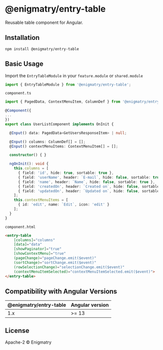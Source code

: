 # @enigmatry/entry-table

Reusable table component for Angular.

## Installation

```
npm install @enigmatry/entry-table
```

## Basic Usage

Import the `EntryTableModule` in your `feature.module` or `shared.module`

```typescript
import { EntryTableModule } from '@enigmatry/entry-table';
```

`component.ts`

```typescript
import { PagedData, ContextMenuItem, ColumnDef } from '@enigmatry/entry-table';

@Component({
...
})
export class UserListComponent implements OnInit {

  @Input() data: PagedData<GetUsersResponseItem> | null;

  @Input() columns: ColumnDef[] = [];
  @Input() contextMenuItems: ContextMenuItem[] = [];

  constructor() { }

  ngOnInit(): void {
    this.columns = [
      { field: 'id', hide: true, sortable: true },
      { field: 'userName', header: `E-mail`, hide: false, sortable: true },
      { field: 'name', header: `Name`, hide: false, sortable: true },
      { field: 'createdOn', header: `Created on`, hide: false, sortable: true, type: 'date' },
      { field: 'updatedOn', header: `Updated on`, hide: false, sortable: true, type: 'date' }
    ];
    this.contextMenuItems = [
      { id: 'edit', name: `Edit`, icon: 'edit' }
    ];
  }
}
```

`component.html`

```html
<entry-table
    [columns]="columns"
    [data]="data"
    [showPaginator]="true"
    [showContextMenu]="true"
    (pageChange)="pageChange.emit($event)"
    (sortChange)="sortChange.emit($event)"
    (rowSelectionChange)="selectionChange.emit($event)"
    (contextMenuItemSelected)="contextMenuItemSelected.emit($event)">
</entry-table>
```

## Compatibility with Angular Versions

| @enigmatry/entry-table | Angular version
|-|-|
|1.x| >= 13

## License

Apache-2 © Enigmatry